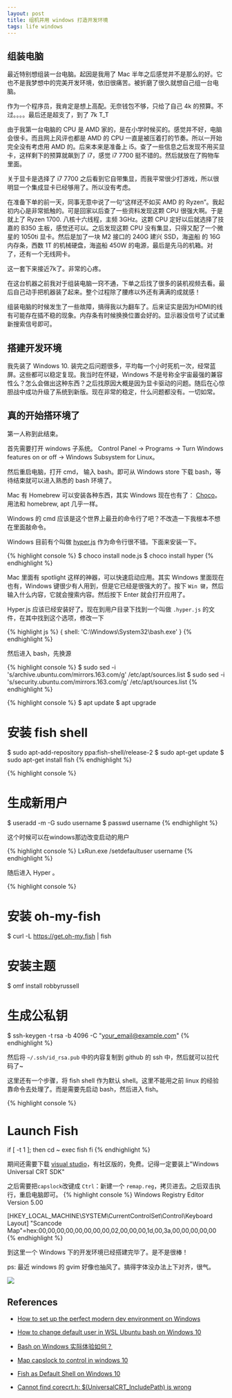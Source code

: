 ```yaml
---
layout: post
title: 组机并用 windows 打造开发环境
tags: life windows
---
```


## 组装电脑

最近特别想组装一台电脑。起因是我用了 Mac 半年之后感觉并不是那么的好。它也不是我梦想中的完美开发环境，依旧很痛苦。被折磨了很久就想自己组一台电脑。

作为一个程序员，我肯定是想上高配。无奈钱包不够，只给了自己 4k 的预算。不过。。。。最后还是超支了，到了 7k T_T

由于我第一台电脑的 CPU 是 AMD 家的，是在小学时候买的。感觉并不好，电脑会很卡。而且网上风评也都是 AMD 的 CPU 一直是被压着打的节奏。所以一开始完全没有考虑用 AMD 的。后来本来是准备上 i5。查了一些信息之后发现不用买显卡，这样剩下的预算就飙到了 i7，感觉 i7 7700 挺不错的。然后就放在了购物车里面。

关于显卡是选择了 i7 7700 之后看到它自带集显，而我平常很少打游戏，所以很明显一个集成显卡已经够用了。所以没有考虑。

在准备下单的前一天，同事无意中说了一句“这样还不如买 AMD 的 Ryzen”。我起初内心是非常抵触的。可是回家以后查了一些资料发现这颗 CPU 很强大啊。于是就上了 Ryzen 1700. 八核十六线程，主频 3GHz。这颗 CPU 定好以后就选择了技嘉的 B350 主板，感觉还可以。之后发现这颗 CPU 没有集显，只得又配了一个微星的 1050ti 显卡。然后是加了一块 M2 接口的 240G 建兴 SSD，海盗船 的 16G 内存条，西数 1T 的机械硬盘，海盗船 450W 的电源，最后是先马的机箱。对了，还有一个无线网卡。

这一套下来接近7k了。非常的心疼。

在这台机器之前我对于组装电脑一窍不通，下单之后找了很多的装机视频去看。最后自己动手把机器装了起来。整个过程除了腰疼以外还有满满的成就感！

组装电脑的时候发生了一些故障，搞得我以为翻车了。后来证实是因为HDMI的线有可能存在插不稳的现象。内存条有时候换换位置会好的。显示器没信号了试试重新搜索信号即可。

## 搭建开发环境

我先装了 Windows 10. 装完之后问题很多，平均每一个小时死机一次，经常蓝屏。这些都可以稳定复现。我当时在怀疑，Windows 不是号称全宇宙最强的兼容性么？怎么会做出这种东西？之后找原因大概是因为显卡驱动的问题。随后在心惊胆战中成功升级了系统到新版。现在非常的稳定，什么问题都没有。一切如常。

## 真的开始搭环境了

第一人称到此结束。

首先需要打开 windows 子系统。 Control Panel -> Programs -> Turn Windows features on or off -> Windows Subsystem for Linux。

然后重启电脑，打开 cmd， 输入 bash。即可从 Windows store 下载 bash，等待结束就可以进入熟悉的 bash 环境了。

Mac 有 Homebrew 可以安装各种东西，其实 Windows 现在也有了： [Choco](https://chocolatey.org/)。用法和 homebrew, apt 几乎一样。

Windows 的 cmd 应该是这个世界上最丑的命令行了吧？不改造一下我根本不想在里面敲命令。

Windows 目前有个叫做 [hyper.js](https://hyper.is/) 作为命令行很不错。下面来安装一下。

{% highlight console %}
$ choco install node.js
$ choco install hyper
{% endhighlight %}

Mac 里面有 spotlight 这样的神器，可以快速启动应用。其实 Windows 里面现在也有，Windows 键很少有人用到，但是它已经是很强大的了。按下 `Win 键`，然后输入什么内容，它就会搜索内容。然后按下 Enter 就会打开应用了。

Hyper.js 应该已经安装好了。现在到用户目录下找到一个叫做 `.hyper.js` 的文件，在其中找到这个选项，修改一下

{% highlight js %}
{ shell: 'C:\\Windows\\System32\\bash.exe' }
{% endhighlight %}

然后进入 bash，先换源

{% highlight console %}
$ sudo sed -i 's/archive.ubuntu.com/mirrors.163.com/g' /etc/apt/sources.list
$ sudo sed -i 's/security.ubuntu.com/mirrors.163.com/g' /etc/apt/sources.list
{% endhighlight %}

{% highlight console %}
$ apt update
$ apt upgrade
# 安装 fish shell
$ sudo apt-add-repository ppa:fish-shell/release-2
$ sudo apt-get update
$ sudo apt-get install fish
{% endhighlight %}

{% highlight console %}
# 生成新用户
$ useradd -m -G sudo username
$ passwd username
{% endhighlight %}

这个时候可以在windows那边改变启动的用户

{% highlight console %}
LxRun.exe /setdefaultuser username
{% endhighlight %}

随后进入 Hyper 。

{% highlight console %}
# 安装 oh-my-fish
$ curl -L https://get.oh-my.fish | fish
# 安装主题
$ omf install robbyrussell
# 生成公私钥
$ ssh-keygen -t rsa -b 4096 -C "your_email@example.com"
{% endhighlight %}

然后将 `~/.ssh/id_rsa.pub` 中的内容复制到 github 的 ssh 中，然后就可以拉代码了~

这里还有一个步骤，将 fish shell 作为默认 shell。这里不能用之前 linux 的经验靠命令去处理了。而是需要先启动 bash，然后进入 fish。

{% highlight console %}
# Launch Fish
if [ -t 1 ]; then
  cd ~
  exec fish
fi
{% endhighlight %}

期间还需要下载 [visual studio](https://www.visualstudio.com/)，有社区版的，免费。记得一定要装上"Windows Universal CRT SDK"

之后需要把`capslock`改键成 `Ctrl`：新建一个 `remap.reg`，拷贝进去。之后双击执行，重启电脑即可。
{% highlight console %}
Windows Registry Editor Version 5.00

[HKEY_LOCAL_MACHINE\SYSTEM\CurrentControlSet\Control\Keyboard Layout]
"Scancode Map"=hex:00,00,00,00,00,00,00,00,02,00,00,00,1d,00,3a,00,00,00,00,00
{% endhighlight %}


到这里一个 Windows 下的开发环境已经搭建完毕了。是不是很棒！

ps: 最近 windows 的 gvim 好像也抽风了。搞得字体没办法上下对齐，很气。

![](https://ww1.sinaimg.cn/large/8112eefdgy1fi0tkxnxnfj20s40jt74d.jpg)

## References

* [How to set up the perfect modern dev environment on Windows](https://char.gd/blog/2017/how-to-set-up-the-perfect-modern-dev-environment-on-windows)

* [How to change default user in WSL Ubuntu bash on Windows 10](https://askubuntu.com/questions/816732/how-to-change-default-user-in-wsl-ubuntu-bash-on-windows-10)

* [Bash on Windows 实际体验如何？](https://www.zhihu.com/question/42228124)

* [Map capslock to control in windows 10](https://superuser.com/questions/949385/map-capslock-to-control-in-windows-10)

* [Fish as Default Shell on Windows 10](https://www.kennethreitz.org/essays/fish-as-default-shell-on-windows-10)

* [Cannot find corecrt.h: $(UniversalCRT_IncludePath) is wrong](https://stackoverflow.com/questions/38290169/cannot-find-corecrt-h-universalcrt-includepath-is-wrong)
